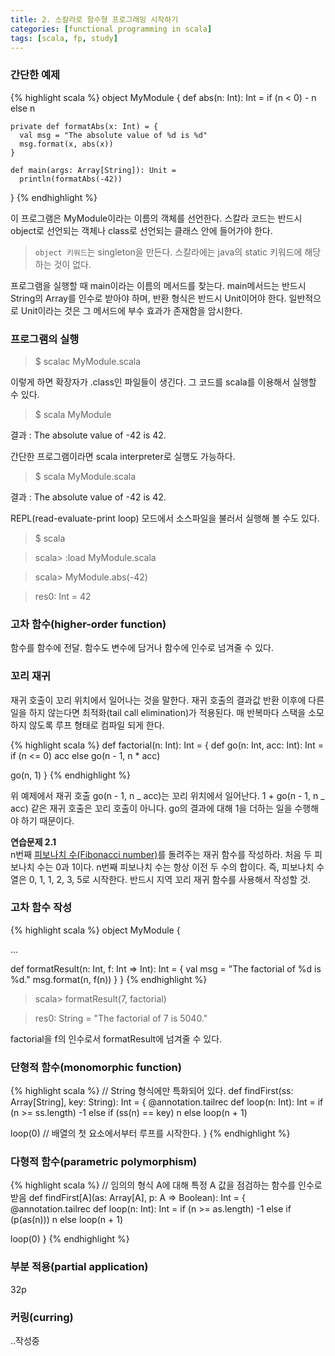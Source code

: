 ```yaml
---
title: 2. 스칼라로 함수형 프로그래밍 시작하기
categories: [functional programming in scala]
tags: [scala, fp, study]
---
```


### 간단한 예제

{% highlight scala %}
object MyModule {
def abs(n: Int): Int =
if (n < 0) - n
else n

    private def formatAbs(x: Int) = {
      val msg = "The absolute value of %d is %d"
      msg.format(x, abs(x))
    }

    def main(args: Array[String]): Unit =
      println(formatAbs(-42))

}
{% endhighlight %}

이 프로그램은 MyModule이라는 이름의 객체를 선언한다.
스칼라 코드는 반드시 object로 선언되는 객체나 class로 선언되는 클래스 안에 들어가야 한다.

> `object 키워드`는 singleton을 만든다. 스칼라에는 java의 static 키워드에 해당하는 것이 없다.

프로그램을 실행할 때 main이라는 이름의 메서드를 찾는다.
main메서드는 반드시 String의 Array를 인수로 받아야 하며, 반환 형식은 반드시 Unit이어야 한다.
일반적으로 Unit이라는 것은 그 메서드에 부수 효과가 존재함을 암시한다.

### 프로그램의 실행

> $ scalac MyModule.scala

이렇게 하면 확장자가 .class인 파일들이 생긴다.
그 코드를 scala를 이용해서 실행할 수 있다.

> $ scala MyModule

결과 : The absolute value of -42 is 42.

간단한 프로그램이라면 scala interpreter로 실행도 가능하다.

> $ scala MyModule.scala

결과 : The absolute value of -42 is 42.

REPL(read-evaluate-print loop) 모드에서 소스파일을 불러서 실행해 볼 수도 있다.

> $ scala

> scala> :load MyModule.scala

> scala> MyModule.abs(-42)

> res0: Int = 42

### 고차 함수(higher-order function)

함수를 함수에 전달. 함수도 변수에 담거나 함수에 인수로 넘겨줄 수 있다.

### 꼬리 재귀

재귀 호출이 꼬리 위치에서 일어나는 것을 말한다.
재귀 호출의 결과값 반환 이후에 다른 일을 하지 않는다면 최적화(tail call elimination)가 적용된다.
매 반복마다 스택을 소모하지 않도록 루프 형태로 컴파일 되게 한다.

{% highlight scala %}
def factorial(n: Int): Int = {
def go(n: Int, acc: Int): Int =
if (n <= 0) acc
else go(n - 1, n \* acc)

go(n, 1)
}
{% endhighlight %}

위 예제에서 재귀 호출 go(n - 1, n _ acc)는 꼬리 위치에서 일어난다.
1 + go(n - 1, n _ acc) 같은 재귀 호출은 꼬리 호출이 아니다.
go의 결과에 대해 1을 더하는 일을 수행해야 하기 때문이다.

<div class="message">
<strong>연습문제 2.1</strong><br/>
n번째 <a href="https://ko.wikipedia.org/wiki/%ED%94%BC%EB%B3%B4%EB%82%98%EC%B9%98_%EC%88%98" target="_blank">피보나치 수(Fibonacci number)</a>를 돌려주는 재귀 함수를 작성하라. 처음 두 피보나치 수는 0과 1이다. n번째 피보나치 수는 항상 이전 두 수의 합이다. 즉, 피보나치 수열은 0, 1, 1, 2, 3, 5로 시작한다. 반드시 지역 꼬리 재귀 함수를 사용해서 작성할 것.
</div>

<script src="https://gist.github.com/camon85/5185244359946811afd5529deb824095.js"></script>
<script src="https://gist.github.com/camon85/7465cc1dab36533eee84eaf0484fcf0a.js"></script>

### 고차 함수 작성

{% highlight scala %}
object MyModule {

...

def formatResult(n: Int, f: Int => Int): Int = {
val msg = "The factorial of %d is %d."
msg.format(n, f(n))
}
}
{% endhighlight %}

> scala> formatResult(7, factorial)

> res0: String = "The factorial of 7 is 5040."

factorial을 f의 인수로서 formatResult에 넘겨줄 수 있다.

### 단형적 함수(monomorphic function)

{% highlight scala %}
// String 형식에만 특화되어 있다.
def findFirst(ss: Array[String], key: String): Int = {
@annotation.tailrec
def loop(n: Int): Int =
if (n >= ss.length) -1
else if (ss(n) == key) n
else loop(n + 1)

loop(0) // 배열의 첫 요소에서부터 루프를 시작한다.
}
{% endhighlight %}

### 다형적 함수(parametric polymorphism)

{% highlight scala %}
// 임의의 형식 A에 대해 특정 A 값을 점검하는 함수를 인수로 받음
def findFirst[A](as: Array[A], p: A => Boolean): Int = {
@annotation.tailrec
def loop(n: Int): Int =
if (n >= as.length) -1
else if (p(as(n))) n
else loop(n + 1)

loop(0)
}
{% endhighlight %}

### 부분 적용(partial application)

32p

### 커링(curring)

..작성중
